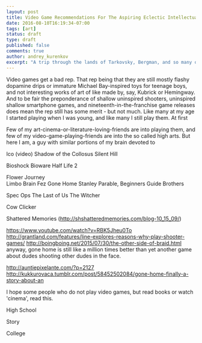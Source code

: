 ```yaml
---
layout: post
title: Video Game Recommendations For The Aspiring Eclectic Intellectual
date: 2016-08-10T16:19:34-07:00
tags: [art]
status: draft
type: draft
published: false
comments: true
author: andrey_kurenkov
excerpt: "A trip through the lands of Tarkovsky, Bergman, and so many others"
---
```

Video games get a bad rep. That rep being that they are still mostly flashy dopamine drips or immature Michael Bay-inspired toys for teenage boys,
and not interesting works of art of like made by, say, Kubrick or Hemingway.  And to be fair the preponderance of shallow uninspired shooters,
uninspired shallow smartphone games, and nineteenth-in-the-franchise game releases does mean the rep still has some merit - but not much. Like
many at my age I started playing when I was young, and like many I still play them. At first 

Few of my art-cinema-or-literature-loving-friends are into playing them, and few of my
video-game-playing-friends are into the so called high arts. But here I am, a guy with similar portions of my brain devoted to   

Ico (video) 
Shadow of the Collosus 
Silent Hill 
 
Bioshock 
Bioware 
Half Life 2 
 
Flower 
Journey  
Limbo 
Brain 
Fez 
Gone Home 
Stanley Parable, Beginners Guide 
Brothers  
 
Spec Ops 
The Last of Us 
The Witcher 
 
Cow Clicker 
 
 
Shattered Memories (http://shshatteredmemories.com/blog-10_15_09/) 
 
 
https://www.youtube.com/watch?v=RBK5Jheu0To 
http://grantland.com/features/line-explores-reasons-why-play-shooter-games/ 
http://boingboing.net/2015/07/30/the-other-side-of-braid.html 
anyway, gone home is still like a million times better than yet another game about dudes shooting other dudes in the face. 
 
http://auntiepixelante.com/?p=2127 
http://kukkurovaca.tumblr.com/post/58452502084/gone-home-finally-a-story-about-an 
 
I hope some people who do not play video games, but read books or watch 'cinema', read this. 
 
High School 
 
Story 
 
College 
 
